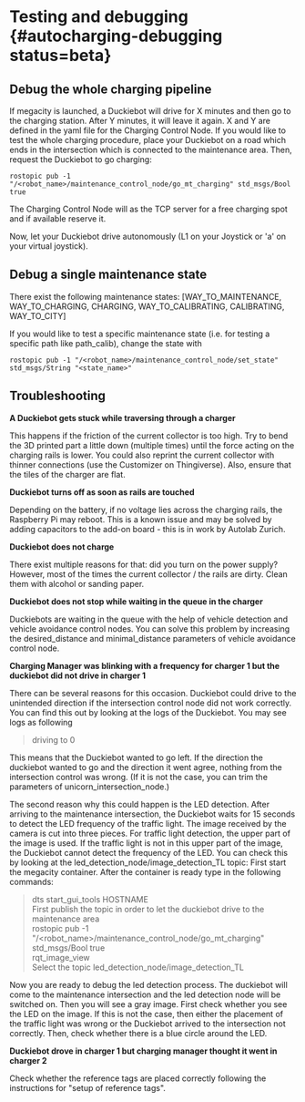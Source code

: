 # Testing and debugging {#autocharging-debugging status=beta}

## Debug the whole charging pipeline

If megacity is launched, a Duckiebot will drive for X minutes and then go to the charging station. After Y minutes, it will leave it again. X and Y are defined in the yaml file for the Charging Control Node. If you would like to test the whole charging procedure, place your Duckiebot on a road which ends in the intersection which is connected to the maintenance area. Then, request the Duckiebot to go charging:

    rostopic pub -1 "/<robot_name>/maintenance_control_node/go_mt_charging" std_msgs/Bool true

The Charging Control Node will as the TCP server for a free charging spot and if available reserve it.

Now, let your Duckiebot drive autonomously (L1 on your Joystick or 'a' on your virtual joystick).

## Debug a single maintenance state

There exist the following maintenance states: [WAY_TO_MAINTENANCE, WAY_TO_CHARGING, CHARGING, WAY_TO_CALIBRATING, CALIBRATING, WAY_TO_CITY]

If you would like to test a specific maintenance state (i.e. for testing a specific path like path_calib), change the state with

    rostopic pub -1 "/<robot_name>/maintenance_control_node/set_state" std_msgs/String "<state_name>"

## Troubleshooting

**A Duckiebot gets stuck while traversing through a charger**

This happens if the friction of the current collector is too high. Try to bend the 3D printed part a little down (multiple times) until the force acting on the charging rails is lower. You could also reprint the current collector with thinner connections (use the Customizer on Thingiverse). Also, ensure that the tiles of the charger are flat.

**Duckiebot turns off as soon as rails are touched**

Depending on the battery, if no voltage lies across the charging rails, the Raspberry Pi may reboot. This is a known issue and may be solved by adding capacitors to the add-on board - this is in work by Autolab Zurich.

**Duckiebot does not charge**

There exist multiple reasons for that: did you turn on the power supply? However, most of the times the current collector / the rails are dirty. Clean them with alcohol or sanding paper.

**Duckiebot does not stop while waiting in the queue in the charger**

Duckiebots are waiting in the queue with the help of vehicle detection and vehicle avoidance control nodes. You can solve this problem by increasing the desired_distance and minimal_distance parameters of vehicle avoidance control node. 

**Charging Manager was blinking with a frequency for charger 1 but the duckiebot did not drive in charger 1**

There can be several reasons for this occasion. Duckiebot could drive to the unintended direction if the intersection control node did not work correctly. You can find this out by looking at the logs of the Duckiebot. You may see logs as following 

> driving to 0

This means that the Duckiebot wanted to go left. If the direction the duckiebot wanted to go and the direction it went agree, nothing from the intersection control was wrong. (If it is not the case, you can trim the parameters of unicorn_intersection_node.)

The second reason why this could happen is the LED detection. After arriving to the maintenance intersection, the Duckiebot waits for 15 seconds to detect the LED frequency of the traffic light. The image received by the camera is cut into three pieces. For traffic light detection, the upper part of the image is used. If the traffic light is not in this upper part of the image, the Duckiebot cannot detect the frequency of the LED. You can check this by looking at the led_detection_node/image_detection_TL topic:
First start the megacity container. After the container is ready type in the following commands: 

>dts start_gui_tools HOSTNAME  
First publish the topic in order to let the duckiebot drive to the maintenance area    
>rostopic pub -1 "/<robot_name>/maintenance_control_node/go_mt_charging" std_msgs/Bool true  
>rqt_image_view  
Select the topic led_detection_node/image_detection_TL   

Now you are ready to debug the led detection process. The duckiebot will come to the maintenance intersection and the led detection node will be switched on. Then you will see a gray image. First check whether you see the LED on the image. If this is not the case, then either the placement of the traffic light was wrong or the Duckiebot arrived to the intersection not correctly. Then, check whether there is a blue circle around the LED. 



**Duckiebot drove in charger 1 but charging manager thought it went in charger 2**

Check whether the reference tags are placed correctly following the instructions for "setup of reference tags".




